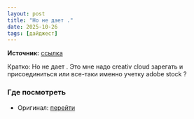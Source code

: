 ```yaml
---
layout: post
title: "Но не дает ."
date: 2025-10-26
tags: [дайджест]
---
```


**Источник:** [ссылка](https://t.me/fotostoki_ru_chat/32375)

Кратко: Но не дает . Это мне надо  creativ cloud зарегать и присоединиться или все-таки именно учетку adobe stock ?

### Где посмотреть
- Оригинал: [перейти]({link})
